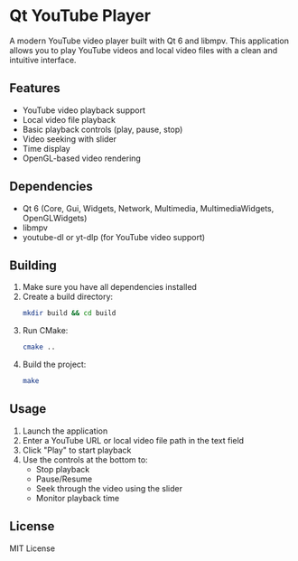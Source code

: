 # Qt YouTube Player

A modern YouTube video player built with Qt 6 and libmpv. This application allows you to play YouTube videos and local video files with a clean and intuitive interface.

## Features

- YouTube video playback support
- Local video file playback
- Basic playback controls (play, pause, stop)
- Video seeking with slider
- Time display
- OpenGL-based video rendering

## Dependencies

- Qt 6 (Core, Gui, Widgets, Network, Multimedia, MultimediaWidgets, OpenGLWidgets)
- libmpv
- youtube-dl or yt-dlp (for YouTube video support)

## Building

1. Make sure you have all dependencies installed
2. Create a build directory:
   ```bash
   mkdir build && cd build
   ```
3. Run CMake:
   ```bash
   cmake ..
   ```
4. Build the project:
   ```bash
   make
   ```

## Usage

1. Launch the application
2. Enter a YouTube URL or local video file path in the text field
3. Click "Play" to start playback
4. Use the controls at the bottom to:
   - Stop playback
   - Pause/Resume
   - Seek through the video using the slider
   - Monitor playback time

## License

MIT License 